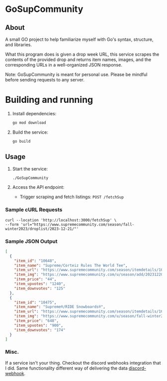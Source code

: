 # GoSupCommunity 
## About
A small GO project to help familiarize myself with Go's syntax, structure, and libraries. 

What this program does is given a drop week URL, this service scrapes the contents of the provided drop and returns item names, images, and the corresponding URLs in a well-organized JSON response.

Note: GoSupCommunity is meant for personal use. Please be mindful before sending requests to any server.

# Building and running
1. Install dependencies:
    ```bash
    go mod download
    ```
2. Build the service:
    ```bash
    go build
    ```
## Usage
1. Start the service:
    ```bash
    ./GoSupCommunity
    ```

2. Access the API endpoint:
    - Trigger scraping and fetch listings: `POST /fetchSup`

### Sample cURL Requests
```
curl --location 'http://localhost:3000/fetchSup' \
--form 'url="https://www.supremecommunity.com/season/fall-winter2023/droplist/2023-12-21/"'
```
### Sample JSON Output
```json
[
  {
    "item_id": "10648",
    "item_name": "Supreme/Corteiz Rules The World Tee",
    "item_url": "https://www.supremecommunity.com/season/itemdetails/10648/supreme-corteiz-rule-the-world-tee/",
    "item_img": "https://www.supremecommunity.com/u/season/add/20231220/94cd60c03a4e42a8946331a4e1b9e0f4_sqr.jpg",
    "item_price": "44",
    "item_upvotes": "1240",
    "item_downvotes": "125"
  },
  {
    "item_id": "10475",
    "item_name": "Supreme®/RIDE Snowboards®",
    "item_url": "https://www.supremecommunity.com/season/itemdetails/10475/supreme-r-ride-r-snowboard/",
    "item_img": "https://www.supremecommunity.com/u/season/fall-winter2023/accessories/fall-winter2023-supreme-ride-snowboard-0-front_sqr.jpg",
    "item_price": "648",
    "item_upvotes": "900",
    "item_downvotes": "174"
  }
]
```

### Misc. 
If a service isn't your thing. Checkout the discord webhooks integration that I did. Same functionality different way of delivering the data [discord-webhook](https://github.com/TechGlue/GoSupCommunity/tree/discord-webhook). 

